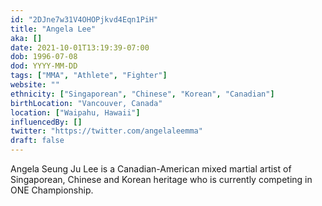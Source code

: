 ```yaml
---
id: "2DJne7w31V4OHOPjkvd4Eqn1PiH"
title: "Angela Lee"
aka: []
date: 2021-10-01T13:19:39-07:00
dob: 1996-07-08
dod: YYYY-MM-DD
tags: ["MMA", "Athlete", "Fighter"]
website: ""
ethnicity: ["Singaporean", "Chinese", "Korean", "Canadian"]
birthLocation: "Vancouver, Canada"
location: ["Waipahu, Hawaii"]
influencedBy: []
twitter: "https://twitter.com/angelaleemma"
draft: false
---
```


Angela Seung Ju Lee is a Canadian-American mixed martial artist of Singaporean,
Chinese and Korean heritage who is currently competing in ONE Championship.
